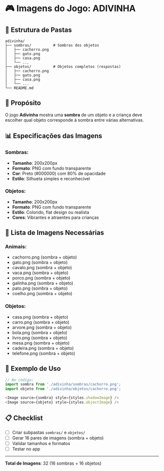 # 🎮 Imagens do Jogo: ADIVINHA

## 📁 Estrutura de Pastas

```
adivinha/
├── sombras/          # Sombras dos objetos
│   ├── cachorro.png
│   ├── gato.png
│   ├── casa.png
│   └── ...
├── objetos/          # Objetos completos (respostas)
│   ├── cachorro.png
│   ├── gato.png
│   ├── casa.png
│   └── ...
└── README.md
```

## 🎯 Propósito

O jogo **Adivinha** mostra uma **sombra** de um objeto e a criança deve escolher qual objeto corresponde à sombra entre várias alternativas.

## 📊 Especificações das Imagens

### **Sombras:**

- **Tamanho**: 200x200px
- **Formato**: PNG com fundo transparente
- **Cor**: Preto (#000000) com 80% de opacidade
- **Estilo**: Silhueta simples e reconhecível

### **Objetos:**

- **Tamanho**: 200x200px
- **Formato**: PNG com fundo transparente
- **Estilo**: Colorido, flat design ou realista
- **Cores**: Vibrantes e atraentes para crianças

## 📝 Lista de Imagens Necessárias

### **Animais:**

- cachorro.png (sombra + objeto)
- gato.png (sombra + objeto)
- cavalo.png (sombra + objeto)
- vaca.png (sombra + objeto)
- porco.png (sombra + objeto)
- galinha.png (sombra + objeto)
- pato.png (sombra + objeto)
- coelho.png (sombra + objeto)

### **Objetos:**

- casa.png (sombra + objeto)
- carro.png (sombra + objeto)
- arvore.png (sombra + objeto)
- bola.png (sombra + objeto)
- livro.png (sombra + objeto)
- mesa.png (sombra + objeto)
- cadeira.png (sombra + objeto)
- telefone.png (sombra + objeto)

## 🎨 Exemplo de Uso

```typescript
// No código:
import sombra from './adivinha/sombras/cachorro.png';
import objeto from './adivinha/objetos/cachorro.png';

<Image source={sombra} style={styles.shadowImage} />
<Image source={objeto} style={styles.objectImage} />
```

## 📋 Checklist

- [ ] Criar subpastas `sombras/` e `objetos/`
- [ ] Gerar 16 pares de imagens (sombra + objeto)
- [ ] Validar tamanhos e formatos
- [ ] Testar no app

---

**Total de Imagens**: 32 (16 sombras + 16 objetos)



